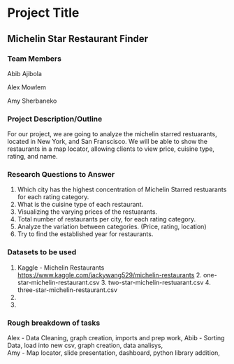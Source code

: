 # Project Title
## Michelin Star Restaurant Finder


### Team Members

Abib Ajibola

Alex Mowlem

Amy Sherbaneko


### Project Description/Outline
For our project, we are going to analyze the michelin starred restuarants, located in New York, and San Franscisco.  We will be able to show the restaurants in a map locator, allowing clients to view price, cuisine type, rating, and name.   

### Research Questions to Answer
1. Which city has the highest concentration of Michelin Starred restuarants for each rating category. 
2. What is the cuisine type of each restaurant.
3. Visualizing the varying prices of the restuarants. 
4. Total number of restaurants per city, for each rating category.  
5. Analyze the variation between categories. (Price, rating, location)
6. Try to find the established year for restaurants.  

### Datasets to be used
1. Kaggle - Michelin Restaurants https://www.kaggle.com/jackywang529/michelin-restaurants
    2. one-star-michelin-restaurant.csv
    3. two-star-michelin-restuarant.csv
    4. three-star-michelin-restaurant.csv
5. 
6.  

### Rough breakdown of tasks
Alex - Data Cleaning, graph creation, imports and prep work, 
Abib - Sorting Data, load into  new csv, graph creation, data analisys,  
Amy - Map locator, slide presentation, dashboard, python library addition, 

